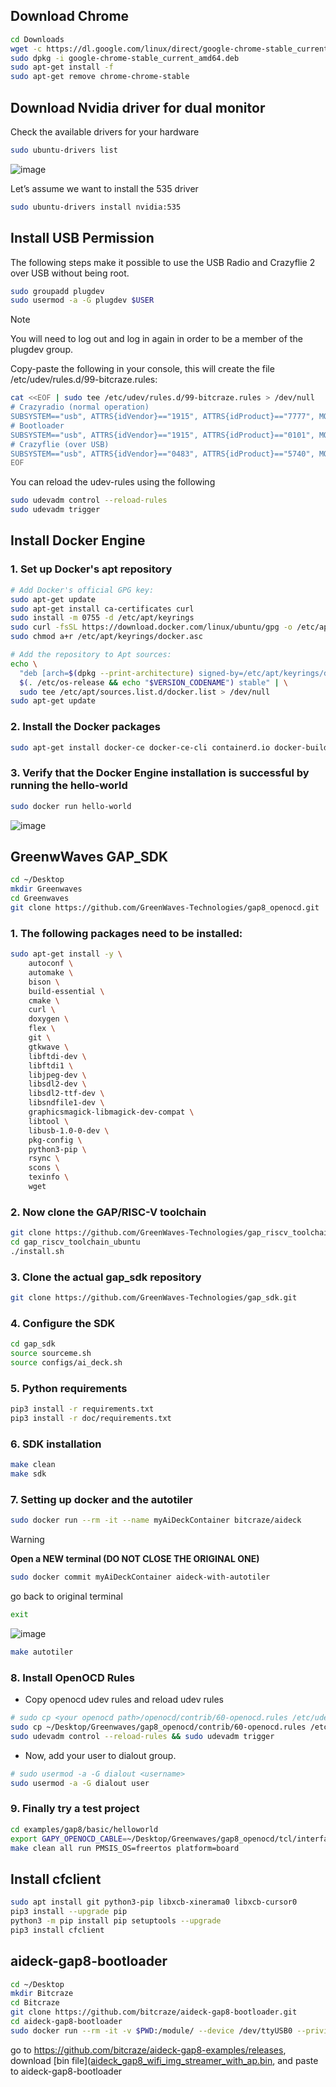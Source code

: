 ## Download Chrome
```bash
cd Downloads
wget -c https://dl.google.com/linux/direct/google-chrome-stable_current_amd64.deb
sudo dpkg -i google-chrome-stable_current_amd64.deb
sudo apt-get install -f
sudo apt-get remove chrome-chrome-stable
```

## Download Nvidia driver for dual monitor
Check the available drivers for your hardware
```bash
sudo ubuntu-drivers list
```
![image](https://github.com/zeus950068/NTHU_Micro_Drone_LAB/blob/main/CRAZYFLIE/TUTORIAL/CRAZYFLIE_UBUNTU_ENV_SET/image/nvidia_driver.png)

Let’s assume we want to install the 535 driver
```bash
sudo ubuntu-drivers install nvidia:535
```

## Install USB Permission
The following steps make it possible to use the USB Radio and Crazyflie 2 over USB without being root.
```bash
sudo groupadd plugdev
sudo usermod -a -G plugdev $USER
```
> [!NOTE]
> You will need to log out and log in again in order to be a member of the plugdev group.

Copy-paste the following in your console, this will create the file /etc/udev/rules.d/99-bitcraze.rules:
```bash
cat <<EOF | sudo tee /etc/udev/rules.d/99-bitcraze.rules > /dev/null
# Crazyradio (normal operation)
SUBSYSTEM=="usb", ATTRS{idVendor}=="1915", ATTRS{idProduct}=="7777", MODE="0664", GROUP="plugdev"
# Bootloader
SUBSYSTEM=="usb", ATTRS{idVendor}=="1915", ATTRS{idProduct}=="0101", MODE="0664", GROUP="plugdev"
# Crazyflie (over USB)
SUBSYSTEM=="usb", ATTRS{idVendor}=="0483", ATTRS{idProduct}=="5740", MODE="0664", GROUP="plugdev"
EOF
```

You can reload the udev-rules using the following
```bash
sudo udevadm control --reload-rules
sudo udevadm trigger
```

## Install Docker Engine
### 1. Set up Docker's apt repository
```bash
# Add Docker's official GPG key:
sudo apt-get update
sudo apt-get install ca-certificates curl
sudo install -m 0755 -d /etc/apt/keyrings
sudo curl -fsSL https://download.docker.com/linux/ubuntu/gpg -o /etc/apt/keyrings/docker.asc
sudo chmod a+r /etc/apt/keyrings/docker.asc

# Add the repository to Apt sources:
echo \
  "deb [arch=$(dpkg --print-architecture) signed-by=/etc/apt/keyrings/docker.asc] https://download.docker.com/linux/ubuntu \
  $(. /etc/os-release && echo "$VERSION_CODENAME") stable" | \
  sudo tee /etc/apt/sources.list.d/docker.list > /dev/null
sudo apt-get update
```

### 2. Install the Docker packages
```bash
sudo apt-get install docker-ce docker-ce-cli containerd.io docker-buildx-plugin docker-compose-plugin
```

### 3. Verify that the Docker Engine installation is successful by running the hello-world
```bash
sudo docker run hello-world
```
![image](https://github.com/zeus950068/NTHU_Micro_Drone_LAB/blob/main/CRAZYFLIE/TUTORIAL/CRAZYFLIE_UBUNTU_ENV_SET/image/docker%20run.png)

## GreenwWaves GAP_SDK
```bash
cd ~/Desktop
mkdir Greenwaves
cd Greenwaves
git clone https://github.com/GreenWaves-Technologies/gap8_openocd.git
```

### 1. The following packages need to be installed:
```bash
sudo apt-get install -y \
    autoconf \
    automake \
    bison \
    build-essential \
    cmake \
    curl \
    doxygen \
    flex \
    git \
    gtkwave \
    libftdi-dev \
    libftdi1 \
    libjpeg-dev \
    libsdl2-dev \
    libsdl2-ttf-dev \
    libsndfile1-dev \
    graphicsmagick-libmagick-dev-compat \
    libtool \
    libusb-1.0-0-dev \
    pkg-config \
    python3-pip \
    rsync \
    scons \
    texinfo \
    wget
```

### 2. Now clone the GAP/RISC-V toolchain
```bash
git clone https://github.com/GreenWaves-Technologies/gap_riscv_toolchain_ubuntu.git
cd gap_riscv_toolchain_ubuntu
./install.sh
```

### 3. Clone the actual gap_sdk repository
```bash
git clone https://github.com/GreenWaves-Technologies/gap_sdk.git
```

### 4. Configure the SDK
```bash
cd gap_sdk
source sourceme.sh
source configs/ai_deck.sh
```

### 5. Python requirements
```bash
pip3 install -r requirements.txt
pip3 install -r doc/requirements.txt
```

### 6. SDK installation
```bash
make clean
make sdk
```

### 7. Setting up docker and the autotiler
```bash
sudo docker run --rm -it --name myAiDeckContainer bitcraze/aideck
```

> [!WARNING]
> **Open a NEW terminal (DO NOT CLOSE THE ORIGINAL ONE)**
```bash
sudo docker commit myAiDeckContainer aideck-with-autotiler
```

go back to original terminal
```bash
exit
```
![image](https://github.com/zeus950068/NTHU_Micro_Drone_LAB/blob/main/CRAZYFLIE/TUTORIAL/CRAZYFLIE_UBUNTU_ENV_SET/image/autotiler.png)

```bash
make autotiler
```

### 8. Install OpenOCD Rules
* Copy openocd udev rules and reload udev rules
```bash
# sudo cp <your openocd path>/openocd/contrib/60-openocd.rules /etc/udev/rules.d
sudo cp ~/Desktop/Greenwaves/gap8_openocd/contrib/60-openocd.rules /etc/udev/rules.d
sudo udevadm control --reload-rules && sudo udevadm trigger
```

* Now, add your user to dialout group.
```bash
# sudo usermod -a -G dialout <username>
sudo usermod -a -G dialout user
```

### 9. Finally try a test project
```bash
cd examples/gap8/basic/helloworld
export GAPY_OPENOCD_CABLE=~/Desktop/Greenwaves/gap8_openocd/tcl/interface/ftdi/olimex-arm-usb-tiny-h.cfg
make clean all run PMSIS_OS=freertos platform=board
```

## Install cfclient
```bash
sudo apt install git python3-pip libxcb-xinerama0 libxcb-cursor0
pip3 install --upgrade pip
python3 -m pip install pip setuptools --upgrade
pip3 install cfclient
```

## aideck-gap8-bootloader
```bash
cd ~/Desktop
mkdir Bitcraze
cd Bitcraze
git clone https://github.com/bitcraze/aideck-gap8-bootloader.git
cd aideck-gap8-bootloader
sudo docker run --rm -it -v $PWD:/module/ --device /dev/ttyUSB0 --privileged -P bitcraze/aideck /bin/bash -c 'export GAPY_OPENOCD_CABLE=interface/ftdi/olimex-arm-usb-tiny-h.cfg; source /gap_sdk/configs/ai_deck.sh; cd /module/;  make all image flash'
```

go to https://github.com/bitcraze/aideck-gap8-examples/releases, download [bin file]([aideck_gap8_wifi_img_streamer_with_ap.bin](https://github.com/bitcraze/aideck-gap8-examples/releases/download/2023.10-rc2/aideck_gap8_wifi_img_streamer_with_ap.bin), and paste to aideck-gap8-bootloader

